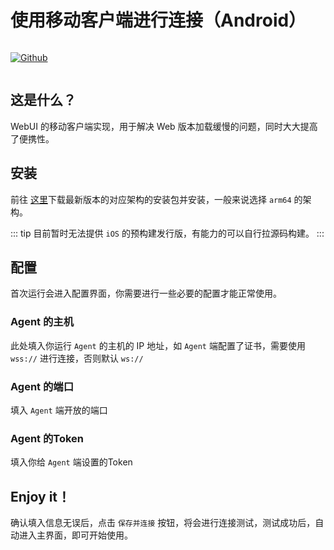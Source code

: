 # 使用移动客户端进行连接（Android）

<p style="display: inline-flex">
  <a href="https://github.com/NonebotGUI/nonebot-webui-mobile">
    <img src="https://img.shields.io/badge/Github-black?logo=Github" style="margin-right: 5px" alt="Github" />
  </a>
</p>

## 这是什么？
WebUI 的移动客户端实现，用于解决 Web 版本加载缓慢的问题，同时大大提高了便携性。

## 安装
前往 [这里](https://github.com/NonebotGUI/nonebot-webui-mobile/releases)下载最新版本的对应架构的安装包并安装，一般来说选择 `arm64` 的架构。<br>


::: tip
目前暂时无法提供 `iOS` 的预构建发行版，有能力的可以自行拉源码构建。
:::


## 配置
首次运行会进入配置界面，你需要进行一些必要的配置才能正常使用。<br>

### Agent 的主机

此处填入你运行 `Agent` 的主机的 IP 地址，如 `Agent` 端配置了证书，需要使用 `wss://` 进行连接，否则默认 `ws://`

### Agent 的端口

填入 `Agent` 端开放的端口

### Agent 的Token

填入你给 `Agent` 端设置的Token

## Enjoy it！

确认填入信息无误后，点击 `保存并连接` 按钮，将会进行连接测试，测试成功后，自动进入主界面，即可开始使用。